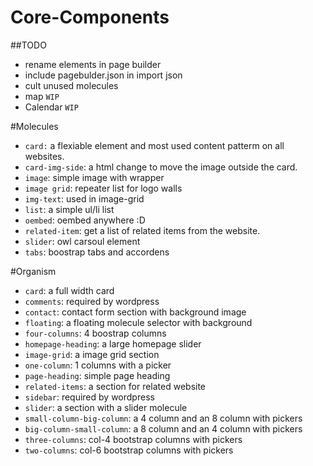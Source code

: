 # Core-Components

##TODO
- rename elements in page builder
- include pagebulder.json in import json
- cult unused molecules
- map `WIP`
- Calendar `WIP`

#Molecules
- `card:` a flexiable element and most used content patterm on all websites.
- `card-img-side`: a html change to move the image outside the card.
- `image`: simple image with wrapper
- `image grid`: repeater list for logo walls
- `img-text`: used in image-grid
- `list`: a simple ul/li list
- `oembed`: oembed anywhere :D
- `related-item`: get a list of related items from the website.
- `slider`: owl carsoul element
- `tabs`: boostrap tabs and accordens

#Organism
- `card`: a full width card
- `comments`: required by wordpress
- `contact`: contact form section with background image
- `floating`: a floating molecule selector with background
- `four-columns`: 4 boostrap columns
- `homepage-heading`: a large homepage slider
- `image-grid`: a image grid section
- `one-column`: 1 columns with a picker
- `page-heading`: simple page heading
- `related-items`: a section for related website 
- `sidebar`: required by wordpress
- `slider`: a section with a slider molecule
- `small-column-big-column`: a 4 column and an 8 column with pickers
- `big-column-small-column`: a 8 column and an 4 column with pickers
- `three-columns`: col-4 bootstrap columns with pickers
- `two-columns`: col-6 bootstrap columns with pickers